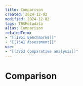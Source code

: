 ```yaml
---
title: Comparison
created: 2024-12-02
modified: 2024-12-02
tags: TBSMetadata
alias: Comparison
relatedTerm:
- "[[1951 Benchmarks]]"
- "[[1541 Assessment]]"
use:
- "[[3753 Comparative analysis]]"
---
```

# Comparison
